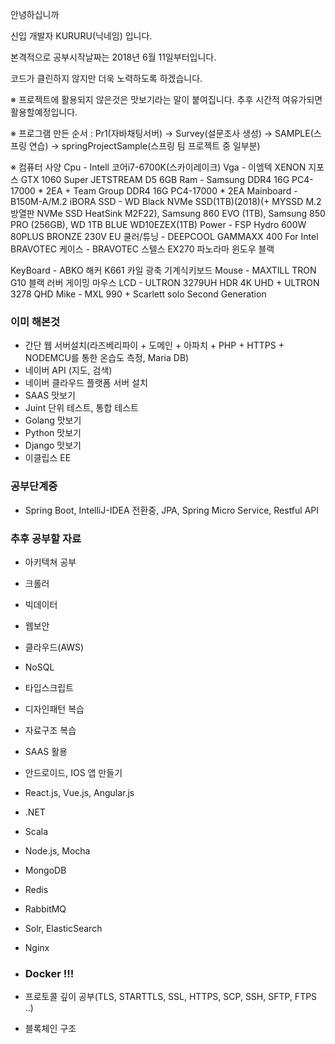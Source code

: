 안녕하십니까

신입 개발자 KURURU(닉네임) 입니다.

본격적으로 공부시작날짜는 2018년 6월 11일부터입니다.

코드가 클린하지 않지만 더욱 노력하도록 하겠습니다.

※ 프로젝트에 활용되지 않은것은 맛보기라는 말이 붙여집니다. 추후 시간적 여유가되면 활용할예정입니다.

※ 프로그램 만든 순서 : Pr1(자바채팅서버) -> Survey(설문조사 생성) -> SAMPLE(스프링 연습) -> springProjectSample(스프링 팀 프로젝트 중 일부분)

※ 컴퓨터 사양
Cpu - Intell 코어i7-6700K(스카이레이크)
Vga - 이엠텍 XENON 지포스 GTX 1060 Super JETSTREAM D5 6GB 
Ram - Samsung DDR4 16G PC4-17000 * 2EA +  Team Group DDR4 16G PC4-17000 * 2EA
Mainboard - B150M-A/M.2 iBORA
SSD - WD Black NVMe SSD(1TB)(2018)(+ MYSSD M.2 방열판 NVMe SSD HeatSink M2F22), Samsung 860 EVO (1TB), Samsung 850 PRO (256GB), WD 1TB BLUE WD10EZEX(1TB)
Power - FSP Hydro 600W 80PLUS BRONZE 230V EU
쿨러/튜닝 - DEEPCOOL GAMMAXX 400 For Intel BRAVOTEC
케이스 - BRAVOTEC 스텔스 EX270 파노라마 윈도우 블랙

KeyBoard - ABKO 해커 K661 카일 광축 기계식키보드
Mouse - MAXTILL TRON G10 블랙 러버 게이밍 마우스
LCD - ULTRON 3279UH HDR 4K UHD + ULTRON 3278 QHD
Mike - MXL 990 + Scarlett solo Second Generation


### 이미 해본것
- 간단 웹 서버설치(라즈베리파이 + 도메인 + 아파치 + PHP + HTTPS + NODEMCU를 통한 온습도 측정, Maria DB)
- 네이버 API (지도, 검색)
- 네이버 클라우드 플랫폼 서버 설치
- SAAS 맛보기
- Juint 단위 테스트, 통합 테스트
- Golang 맛보기
- Python 맛보기
- Django 맛보기
- 이클립스 EE

### 공부단계중
- Spring Boot, IntelliJ-IDEA 전환중, JPA, Spring Micro Service, Restful API

### 추후 공부할 자료
- 아키텍쳐 공부
- 크롤러
- 빅데이터
- 웹보안
- 클라우드(AWS)
- NoSQL
- 타입스크립트
- 디자인패턴 복습
- 자료구조 복습
- SAAS 활용
- 안드로이드, IOS 앱 만들기
- React.js, Vue.js, Angular.js


- .NET
- Scala
- Node.js, Mocha
- MongoDB
- Redis
- RabbitMQ
- Solr, ElasticSearch
- Nginx


- ### Docker !!!
- 프로토콜 깊이 공부(TLS, STARTTLS, SSL, HTTPS, SCP, SSH, SFTP, FTPS ..)


- 블록체인 구조
